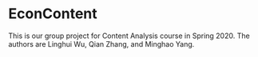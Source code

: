 # EconContent
This is our group project for Content Analysis course in Spring 2020. The authors are Linghui Wu, Qian Zhang, and Minghao Yang.
